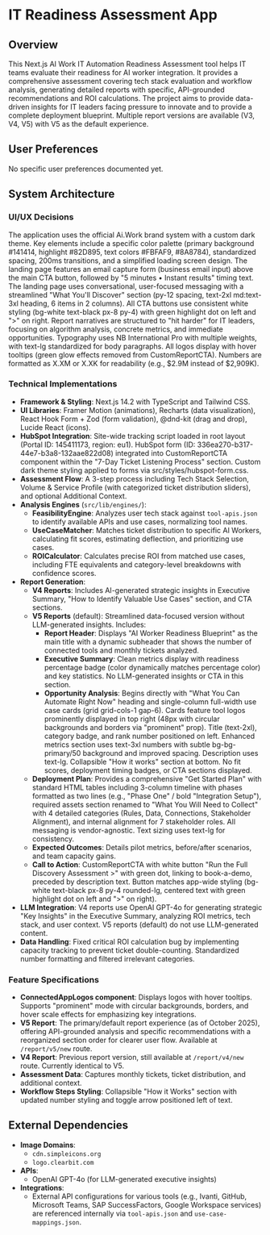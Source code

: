 # IT Readiness Assessment App

## Overview
This Next.js AI Work IT Automation Readiness Assessment tool helps IT teams evaluate their readiness for AI worker integration. It provides a comprehensive assessment covering tech stack evaluation and workflow analysis, generating detailed reports with specific, API-grounded recommendations and ROI calculations. The project aims to provide data-driven insights for IT leaders facing pressure to innovate and to provide a complete deployment blueprint. Multiple report versions are available (V3, V4, V5) with V5 as the default experience.

## User Preferences
No specific user preferences documented yet.

## System Architecture

### UI/UX Decisions
The application uses the official Ai.Work brand system with a custom dark theme. Key elements include a specific color palette (primary background #141414, highlight #82D895, text colors #FBFAF9, #8A8784), standardized spacing, 200ms transitions, and a simplified loading screen design. The landing page features an email capture form (business email input) above the main CTA button, followed by "5 minutes • Instant results" timing text. The landing page uses conversational, user-focused messaging with a streamlined "What You'll Discover" section (py-12 spacing, text-2xl md:text-3xl heading, 6 items in 2 columns). All CTA buttons use consistent white styling (bg-white text-black px-8 py-4) with green highlight dot on left and ">" on right. Report narratives are structured to "hit harder" for IT leaders, focusing on algorithm analysis, concrete metrics, and immediate opportunities. Typography uses NB International Pro with multiple weights, with text-lg standardized for body paragraphs. All logos display with hover tooltips (green glow effects removed from CustomReportCTA). Numbers are formatted as X.XM or X.XK for readability (e.g., $2.9M instead of $2,909K).

### Technical Implementations
-   **Framework & Styling**: Next.js 14.2 with TypeScript and Tailwind CSS.
-   **UI Libraries**: Framer Motion (animations), Recharts (data visualization), React Hook Form + Zod (form validation), @dnd-kit (drag and drop), Lucide React (icons).
-   **HubSpot Integration**: Site-wide tracking script loaded in root layout (Portal ID: 145411173, region: eu1). HubSpot form (ID: 336ea270-b317-44e7-b3a8-132aae822d08) integrated into CustomReportCTA component within the "7-Day Ticket Listening Process" section. Custom dark theme styling applied to forms via src/styles/hubspot-form.css.
-   **Assessment Flow**: A 3-step process including Tech Stack Selection, Volume & Service Profile (with categorized ticket distribution sliders), and optional Additional Context.
-   **Analysis Engines** (`src/lib/engines/`):
    -   **FeasibilityEngine**: Analyzes user tech stack against `tool-apis.json` to identify available APIs and use cases, normalizing tool names.
    -   **UseCaseMatcher**: Matches ticket distribution to specific AI Workers, calculating fit scores, estimating deflection, and prioritizing use cases.
    -   **ROICalculator**: Calculates precise ROI from matched use cases, including FTE equivalents and category-level breakdowns with confidence scores.
-   **Report Generation**: 
    -   **V4 Reports**: Includes AI-generated strategic insights in Executive Summary, "How to Identify Valuable Use Cases" section, and CTA sections.
    -   **V5 Reports** (default): Streamlined data-focused version without LLM-generated insights. Includes:
        -   **Report Header**: Displays "AI Worker Readiness Blueprint" as the main title with a dynamic subheader that shows the number of connected tools and monthly tickets analyzed.
        -   **Executive Summary**: Clean metrics display with readiness percentage badge (color dynamically matches percentage color) and key statistics. No LLM-generated insights or CTA in this section.
        -   **Opportunity Analysis**: Begins directly with "What You Can Automate Right Now" heading and single-column full-width use case cards (grid grid-cols-1 gap-6). Cards feature tool logos prominently displayed in top right (48px with circular backgrounds and borders via "prominent" prop). Title (text-2xl), category badge, and rank number positioned on left. Enhanced metrics section uses text-3xl numbers with subtle bg-bg-primary/50 background and improved spacing. Description uses text-lg. Collapsible "How it works" section at bottom. No fit scores, deployment timing badges, or CTA sections displayed.
    -   **Deployment Plan**: Provides a comprehensive "Get Started Plan" with standard HTML tables including 3-column timeline with phases formatted as two lines (e.g., "Phase One" / bold "Integration Setup"), required assets section renamed to "What You Will Need to Collect" with 4 detailed categories (Rules, Data, Connections, Stakeholder Alignment), and internal alignment for 7 stakeholder roles. All messaging is vendor-agnostic. Text sizing uses text-lg for consistency.
    -   **Expected Outcomes**: Details pilot metrics, before/after scenarios, and team capacity gains.
    -   **Call to Action**: CustomReportCTA with white button "Run the Full Discovery Assessment >" with green dot, linking to book-a-demo, preceded by description text. Button matches app-wide styling (bg-white text-black px-8 py-4 rounded-lg, centered text with green highlight dot on left and ">" on right).
-   **LLM Integration**: V4 reports use OpenAI GPT-4o for generating strategic "Key Insights" in the Executive Summary, analyzing ROI metrics, tech stack, and user context. V5 reports (default) do not use LLM-generated content.
-   **Data Handling**: Fixed critical ROI calculation bug by implementing capacity tracking to prevent ticket double-counting. Standardized number formatting and filtered irrelevant categories.

### Feature Specifications
-   **ConnectedAppLogos component**: Displays logos with hover tooltips. Supports "prominent" mode with circular backgrounds, borders, and hover scale effects for emphasizing key integrations.
-   **V5 Report**: The primary/default report experience (as of October 2025), offering API-grounded analysis and specific recommendations with a reorganized section order for clearer user flow. Available at `/report/v5/new` route.
-   **V4 Report**: Previous report version, still available at `/report/v4/new` route. Currently identical to V5.
-   **Assessment Data**: Captures monthly tickets, ticket distribution, and additional context.
-   **Workflow Steps Styling**: Collapsible "How it Works" section with updated number styling and toggle arrow positioned left of text.

## External Dependencies
-   **Image Domains**:
    -   `cdn.simpleicons.org`
    -   `logo.clearbit.com`
-   **APIs**:
    -   OpenAI GPT-4o (for LLM-generated executive insights)
-   **Integrations**:
    -   External API configurations for various tools (e.g., Ivanti, GitHub, Microsoft Teams, SAP SuccessFactors, Google Workspace services) are referenced internally via `tool-apis.json` and `use-case-mappings.json`.